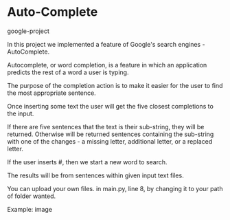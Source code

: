 # Auto-Complete
google-project

In this project we implemented a feature of Google's search engines - AutoComplete.

Autocomplete, or word completion, is a feature in which an application predicts the rest of a word a user is typing.

The purpose of the completion action is to make it easier for the user to find the most appropriate sentence.

Once inserting some text the user will get the five closest completions to the input.

If there are five sentences that the text is their sub-string, they will be returned. Otherwise will be returned sentences containing the sub-string with one of the changes - a missing letter, additional letter, or a replaced letter.

If the user inserts #, then we start a new word to search.

The results will be from sentences within given input text files.

You can upload your own files. in main.py, line 8, by changing it to your path of folder wanted.

Example:
image
